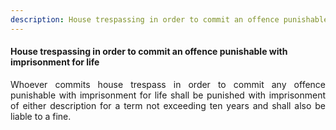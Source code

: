 ```yaml
---
description: House trespassing in order to commit an offence punishable with imprisonment for life
---
```


#### House trespassing in order to commit an offence punishable with imprisonment for life
<div style="text-align: justify">

Whoever commits house trespass in order to commit any offence punishable with imprisonment for life shall be punished with imprisonment of either description for a term not exceeding ten years and shall also be liable to a fine.

</div>
